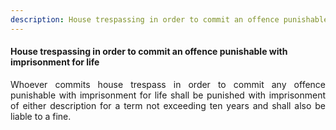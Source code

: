 ```yaml
---
description: House trespassing in order to commit an offence punishable with imprisonment for life
---
```


#### House trespassing in order to commit an offence punishable with imprisonment for life
<div style="text-align: justify">

Whoever commits house trespass in order to commit any offence punishable with imprisonment for life shall be punished with imprisonment of either description for a term not exceeding ten years and shall also be liable to a fine.

</div>
